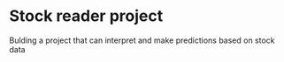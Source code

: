 # Stock reader project

Bulding a project that can interpret and make predictions based on stock data
